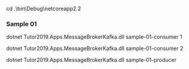 cd .\bin\Debug\netcoreapp2.2

### Sample 01

dotnet Tutor2019.Apps.MessageBrokerKafka.dll sample-01-consumer 1

dotnet Tutor2019.Apps.MessageBrokerKafka.dll sample-01-consumer 2

dotnet Tutor2019.Apps.MessageBrokerKafka.dll sample-01-producer